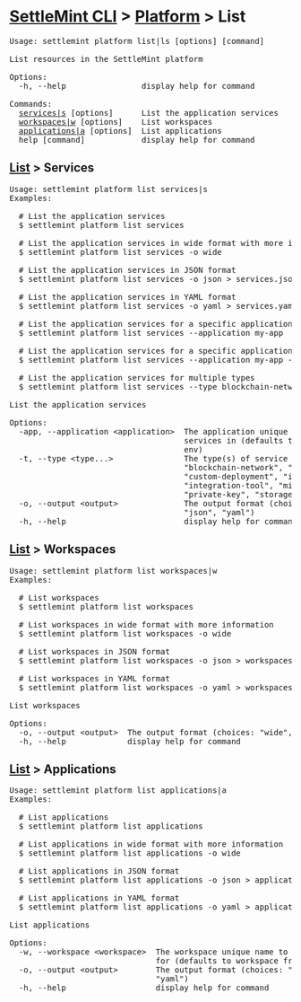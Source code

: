<h1 id="home"><a href="../../settlemint.md">SettleMint CLI</a> > <a href="../platform.md">Platform</a> > List</h1>

<pre>Usage: settlemint platform list|ls [options] [command]

List resources in the SettleMint platform

Options:
  -h, --help                display help for command

Commands:
  <a href="#list-services">services|s</a> [options]      List the application services
  <a href="#list-workspaces">workspaces|w</a> [options]    List workspaces
  <a href="#list-applications">applications|a</a> [options]  List applications
  help [command]            display help for command
</pre>

<h2 id="list-services"><a href="#home">List</a> > Services</h2>

<pre>Usage: settlemint platform list services|s 
Examples:

  # List the application services
  $ settlemint platform list services

  # List the application services in wide format with more information (such as console url)
  $ settlemint platform list services -o wide

  # List the application services in JSON format
  $ settlemint platform list services -o json &gt; services.json

  # List the application services in YAML format
  $ settlemint platform list services -o yaml &gt; services.yaml

  # List the application services for a specific application
  $ settlemint platform list services --application my-app

  # List the application services for a specific application and type
  $ settlemint platform list services --application my-app --type middleware

  # List the application services for multiple types
  $ settlemint platform list services --type blockchain-network blockchain-node middleware

List the application services

Options:
  -app, --application &lt;application&gt;  The application unique name to list the
                                     services in (defaults to application from
                                     env)
  -t, --type &lt;type...&gt;               The type(s) of service to list (choices:
                                     &quot;blockchain-network&quot;, &quot;blockchain-node&quot;,
                                     &quot;custom-deployment&quot;, &quot;insights&quot;,
                                     &quot;integration-tool&quot;, &quot;middleware&quot;,
                                     &quot;private-key&quot;, &quot;storage&quot;)
  -o, --output &lt;output&gt;              The output format (choices: &quot;wide&quot;,
                                     &quot;json&quot;, &quot;yaml&quot;)
  -h, --help                         display help for command
</pre>

<h2 id="list-workspaces"><a href="#home">List</a> > Workspaces</h2>

<pre>Usage: settlemint platform list workspaces|w 
Examples:

  # List workspaces
  $ settlemint platform list workspaces

  # List workspaces in wide format with more information
  $ settlemint platform list workspaces -o wide

  # List workspaces in JSON format
  $ settlemint platform list workspaces -o json &gt; workspaces.json

  # List workspaces in YAML format
  $ settlemint platform list workspaces -o yaml &gt; workspaces.yaml

List workspaces

Options:
  -o, --output &lt;output&gt;  The output format (choices: &quot;wide&quot;, &quot;json&quot;, &quot;yaml&quot;)
  -h, --help             display help for command
</pre>

<h2 id="list-applications"><a href="#home">List</a> > Applications</h2>

<pre>Usage: settlemint platform list applications|a 
Examples:

  # List applications
  $ settlemint platform list applications

  # List applications in wide format with more information
  $ settlemint platform list applications -o wide

  # List applications in JSON format
  $ settlemint platform list applications -o json &gt; applications.json

  # List applications in YAML format
  $ settlemint platform list applications -o yaml &gt; applications.yaml

List applications

Options:
  -w, --workspace &lt;workspace&gt;  The workspace unique name to list applications
                               for (defaults to workspace from env)
  -o, --output &lt;output&gt;        The output format (choices: &quot;wide&quot;, &quot;json&quot;,
                               &quot;yaml&quot;)
  -h, --help                   display help for command
</pre>

